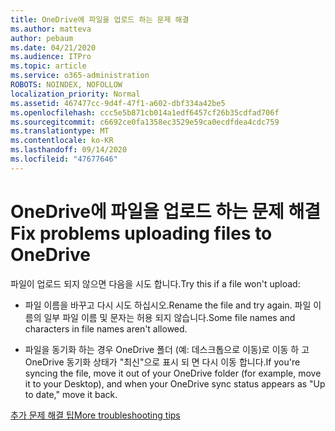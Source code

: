 ```yaml
---
title: OneDrive에 파일을 업로드 하는 문제 해결
ms.author: matteva
author: pebaum
ms.date: 04/21/2020
ms.audience: ITPro
ms.topic: article
ms.service: o365-administration
ROBOTS: NOINDEX, NOFOLLOW
localization_priority: Normal
ms.assetid: 467477cc-9d4f-47f1-a602-dbf334a42be5
ms.openlocfilehash: ccc5e5b871cb014a1edf6457cf26b35cdfad706f
ms.sourcegitcommit: c6692ce0fa1358ec3529e59ca0ecdfdea4cdc759
ms.translationtype: MT
ms.contentlocale: ko-KR
ms.lasthandoff: 09/14/2020
ms.locfileid: "47677646"
---
```

# <a name="fix-problems-uploading-files-to-onedrive"></a><span data-ttu-id="d14b5-102">OneDrive에 파일을 업로드 하는 문제 해결</span><span class="sxs-lookup"><span data-stu-id="d14b5-102">Fix problems uploading files to OneDrive</span></span>

<span data-ttu-id="d14b5-103">파일이 업로드 되지 않으면 다음을 시도 합니다.</span><span class="sxs-lookup"><span data-stu-id="d14b5-103">Try this if a file won't upload:</span></span>
  
- <span data-ttu-id="d14b5-104">파일 이름을 바꾸고 다시 시도 하십시오.</span><span class="sxs-lookup"><span data-stu-id="d14b5-104">Rename the file and try again.</span></span> <span data-ttu-id="d14b5-105">파일 이름의 일부 파일 이름 및 문자는 허용 되지 않습니다.</span><span class="sxs-lookup"><span data-stu-id="d14b5-105">Some file names and characters in file names aren't allowed.</span></span> 
    
- <span data-ttu-id="d14b5-106">파일을 동기화 하는 경우 OneDrive 폴더 (예: 데스크톱으로 이동)로 이동 하 고 OneDrive 동기화 상태가 "최신"으로 표시 되 면 다시 이동 합니다.</span><span class="sxs-lookup"><span data-stu-id="d14b5-106">If you're syncing the file, move it out of your OneDrive folder (for example, move it to your Desktop), and when your OneDrive sync status appears as "Up to date," move it back.</span></span> 
    
[<span data-ttu-id="d14b5-107">추가 문제 해결 팁</span><span class="sxs-lookup"><span data-stu-id="d14b5-107">More troubleshooting tips</span></span>](https://go.microsoft.com/fwlink/?linkid=873155)
  

